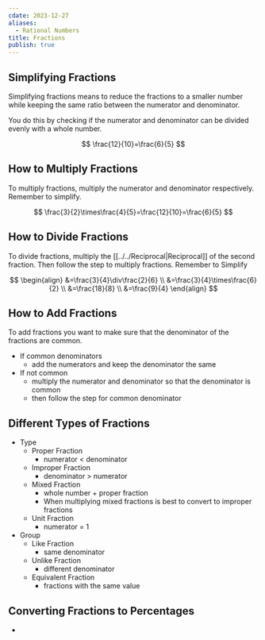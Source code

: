```yaml
---
cdate: 2023-12-27
aliases:
  - Rational Numbers
title: Fractions
publish: true
---
```


## Simplifying Fractions
Simplifying fractions means to reduce the fractions to a smaller number while keeping the same ratio between the numerator and denominator.

You do this by checking if the numerator and denominator can be divided evenly with a whole number.

$$
\frac{12}{10}=\frac{6}{5}
$$

## How to Multiply Fractions
To multiply fractions, multiply the numerator and denominator respectively.
Remember to simplify.

$$
\frac{3}{2}\times\frac{4}{5}=\frac{12}{10}=\frac{6}{5}
$$
## How to Divide Fractions
To divide fractions, multiply the [[../../Reciprocal|Reciprocal]] of the second fraction. Then follow the step to multiply fractions. Remember to Simplify

$$
\begin{align}
&=\frac{3}{4}\div\frac{2}{6} \\
&=\frac{3}{4}\times\frac{6}{2} \\
&=\frac{18}{8} \\
&=\frac{9}{4}
\end{align}
$$


## How to Add Fractions
To add fractions you want to make sure that the denominator of the fractions are common. 
- If common denominators
	- add the numerators and keep the denominator the same
- If not common 
	- multiply the numerator and denominator so that the denominator is common
	- then follow the step for common denominator

## Different Types of Fractions
- Type
	- Proper Fraction
		- numerator < denominator
	- Improper Fraction
		- denominator > numerator
	- Mixed Fraction
		-  whole number + proper fraction
		- When multiplying mixed fractions is best to convert to improper fractions
	- Unit Fraction
		- numerator = 1
- Group
	- Like Fraction
		- same denominator
	- Unlike Fraction
		- different denominator
	- Equivalent Fraction
		- fractions with the same value

## Converting Fractions to Percentages
- 